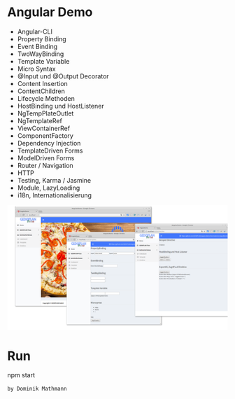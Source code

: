 # Angular Demo
 - Angular-CLI
 - Property Binding
 - Event Binding
 - TwoWayBinding
 -  Template Variable
 - Micro Syntax
 - @Input und @Output Decorator
 - Content Insertion
 - ContentChildren
 - Lifecycle Methoden
 - HostBinding und HostListener
 - NgTempPlateOutlet
 - NgTemplateRef
 - ViewContainerRef
 - ComponentFactory
 - Dependency Injection
 - TemplateDriven Forms
 - ModelDriven Forms
 - Router / Navigation
 - HTTP
 - Testing, Karma / Jasmine
 - Module, LazyLoading
 - i18n, Internationalisierung

![Screenshot](docs/app.png)

# Run 
npm start

```
by Dominik Mathmann
```
